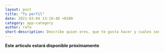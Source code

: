 ```yaml
---
layout: post
title: "Tu perfil"
date: 2021-03-04 13:19:40 +0100
category: app-category
author: rafa
short-description: Describe quien eres, que te gusta hacer y cuales son tus aficiones
---
```


**Este articulo estará disponible próximamente**